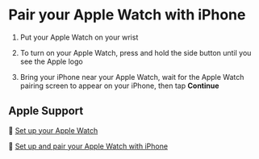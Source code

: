 # Pair your Apple Watch with iPhone

1. Put your Apple Watch on your wrist

2. To turn on your Apple Watch, press and hold the side button until you see the Apple logo

3. Bring your iPhone near your Apple Watch, wait for the Apple Watch pairing screen to appear on your iPhone, then tap **Continue**

## Apple Support

:link: [Set up your Apple Watch](https://support.apple.com/en-us/HT204505)

:link: [Set up and pair your Apple Watch with iPhone](https://support.apple.com/guide/watch/set-up-and-pair-your-apple-watch-with-iphone-apdde4d6f98e/watchos)
